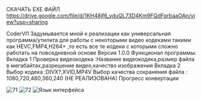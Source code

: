 СКАЧАТЬ EXE ФАЙЛ  https://drive.google.com/file/d/1KH48jf6_yduQL73D4Km9FQdFqrbaaOAn/view?usp=sharing


СoderVI1 Задумывается мной к реализации как универсальная программа/утилита для работы с некоторыми видео кодеками такими как HEVC,FMP4,H264+ ,то есть все те кодеки с которыми сложно работать на повседневной основе 
Версия 1.0.0
Функционал программы:
Вкладка 1
Проверка видеокодека :Название видеокодека,размер файла в мегабайтах,разрешение видео,качество изображения 
Вкладка 2 
Выбор кодека :DIVX?,XVID,MP4V 
Выбор качества сохранения файла : 1080,720,480,360,240  (НЕ РЕАЛИЗОВАНА)
Прогресс конвертации


![71](https://github.com/fo0bas/coderVI1/assets/158994442/74b11dfc-40fd-44c0-b1f0-50df5b295151)
![72](https://github.com/fo0bas/coderVI1/assets/158994442/f7037e35-d2d6-4f95-875e-5ba46696064c)
                                 ![Язык интерфейса](https://github.com/fo0bas/coderVI1/assets/158994442/3e2646b8-5056-4674-b8f3-2206116775db)
                                 
